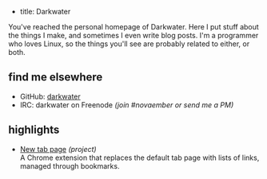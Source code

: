 - title: Darkwater

You've reached the personal homepage of Darkwater. Here I put stuff about the things I make, and sometimes I even write
blog posts. I'm a programmer who loves Linux, so the things you'll see are probably related to either, or both.


find me elsewhere
-----------------

- GitHub: [darkwater](https://github.com/darkwater)
- IRC: darkwater on Freenode _(join #novaember or send me a PM)_


highlights
----------

- [New tab page](/projects/newtab.html) _(project)_  
  A Chrome extension that replaces the default tab page with lists of links, managed through bookmarks.
